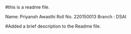 #this is a readme file.

Name: Priyansh Awasthi
Roll No. 220150013
Branch : DSAI

#Added a brief description to the Readme file.
